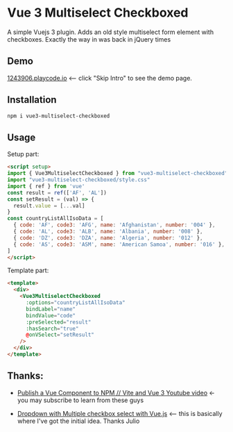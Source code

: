 # Vue 3 Multiselect Checkboxed

A simple Vuejs 3 plugin. Adds an old style multiselect form element with checkboxes. Exactly the way in was back in jQuery times

## Demo
[1243906.playcode.io](https://1243906.playcode.io) <-- click "Skip Intro" to see the demo page. 

## Installation
```bash
npm i vue3-multiselect-checkboxed
```

## Usage
Setup part:
```html
<script setup>
import { Vue3MultiselectCheckboxed } from "vue3-multiselect-checkboxed"
import "vue3-multiselect-checkboxed/style.css"
import { ref } from 'vue'
const result = ref(['AF', 'AL'])
const setResult = (val) => {
  result.value = [...val]
}
const countryListAllIsoData = [
  { code: 'AF', code3: 'AFG', name: 'Afghanistan', number: '004' },
  { code: 'AL', code3: 'ALB', name: 'Albania', number: '008' },
  { code: 'DZ', code3: 'DZA', name: 'Algeria', number: '012' },
  { code: 'AS', code3: 'ASM', name: 'American Samoa', number: '016' },
]
</script>
```

Template part:
```html
<template>
  <div>
    <Vue3MultiselectCheckboxed
      :options="countryListAllIsoData"
      bindLabel="name"
      bindValue="code"
      :preSelected="result"
      :hasSearch="true"
      @onVSelect="setResult"
    />
  </div>
</template>
```

## Thanks:

- [Publish a Vue Component to NPM // Vite and Vue 3 Youtube video](https://www.youtube.com/watch?v=5QV9wVc8c7g&ab_channel=LearnVue) <- you may subscribe to learn from these guys

- [Dropdown with Multiple checkbox select with Vue.js](https://codepen.io/huleos/pen/xQaYdK) <-- this is basically where I've got the initial idea. Thanks Julio